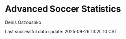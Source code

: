 # Advanced Soccer Statistics
Denis Ostroushko

<!-- gfm -->

Last successful data update: 2025-09-26 13:20:10 CST
